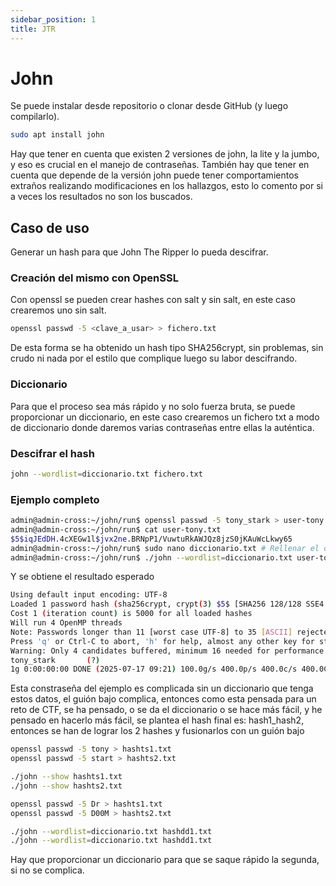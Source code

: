 ```yaml
---
sidebar_position: 1
title: JTR
---
```


# John
Se puede instalar desde repositorio o clonar desde GitHub (y luego compilarlo).
```bash
sudo apt install john
```
Hay que tener en cuenta que existen 2 versiones de john, la lite y la jumbo, y eso es crucial en el manejo de contraseñas. También hay que tener en cuenta que depende de la versión john puede tener comportamientos extraños realizando modificaciones en los hallazgos, esto lo comento por si a veces los resultados no son los buscados.

## Caso de uso
Generar un hash para que John The Ripper lo pueda descifrar.
### Creación del mismo con OpenSSL
Con openssl se pueden crear hashes con salt y sin salt, en este caso crearemos uno sin salt.
```bash
openssl passwd -5 <clave_a_usar> > fichero.txt
```
De esta forma se ha obtenido un hash tipo SHA256crypt, sin problemas, sin crudo ni nada por el estilo que complique luego su labor descifrando.

### Diccionario
Para que el proceso sea más rápido y no solo fuerza bruta, se puede proporcionar un diccionario, en este caso crearemos un fichero txt a modo de diccionario donde daremos varias contraseñas entre ellas la auténtica.

### Descifrar el hash
```bash
john --wordlist=diccionario.txt fichero.txt
```
### Ejemplo completo
```bash
admin@admin-cross:~/john/run$ openssl passwd -5 tony_stark > user-tony.txt
admin@admin-cross:~/john/run$ cat user-tony.txt 
$5$iqJEdDH.4cXEGw1l$jvx2ne.BRNpP1/VuwtuRkAWJQz8jzS0jKAuWcLkwy65
admin@admin-cross:~/john/run$ sudo nano diccionario.txt # Rellenar el diccionario de claves
admin@admin-cross:~/john/run$ ./john --wordlist=diccionario.txt user-tony.txt 
```
Y se obtiene el resultado esperado
```bash
Using default input encoding: UTF-8
Loaded 1 password hash (sha256crypt, crypt(3) $5$ [SHA256 128/128 SSE4.1 4x])
Cost 1 (iteration count) is 5000 for all loaded hashes
Will run 4 OpenMP threads
Note: Passwords longer than 11 [worst case UTF-8] to 35 [ASCII] rejected
Press 'q' or Ctrl-C to abort, 'h' for help, almost any other key for status
Warning: Only 4 candidates buffered, minimum 16 needed for performance.
tony_stark       (?)     
1g 0:00:00:00 DONE (2025-07-17 09:21) 100.0g/s 400.0p/s 400.0c/s 400.0C/s tony_stark..casa
```
Esta constraseña del ejemplo es complicada sin un diccionario que tenga estos datos, el guión bajo complica, entonces como esta pensada para un reto de CTF, se ha pensado, o se da el diccionario o se hace más fácil, y he pensado en hacerlo más fácil, se plantea el hash final es: hash1_hash2, entonces se han de lograr los 2 hashes y fusionarlos con un guión bajo
```bash
openssl passwd -5 tony > hashts1.txt
openssl passwd -5 start > hashts2.txt

./john --show hashts1.txt
./john --show hashts2.txt

openssl passwd -5 Dr > hashts1.txt
openssl passwd -5 D00M > hashts2.txt

./john --wordlist=diccionario.txt hashdd1.txt
./john --wordlist=diccionario.txt hashdd1.txt
```
Hay que proporcionar un diccionario para que se saque rápido la segunda, si no se complica.




